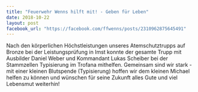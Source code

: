 ```yaml
---
title: "Feuerwehr Wenns hilft mit! - Geben für Leben"
date: 2018-10-22
layout: post
facebook_url: "https://facebook.com/ffwenns/posts/2310962875645491"
---
```


Nach den körperlichen Höchstleistungen unseres Atemschutztrupps auf Bronze bei der Leistungsprüfung in Imst konnte der gesamte Trupp mit Ausbilder Daniel Weber und Kommandant Lukas Scheiber bei der Stammzellen Typisierung im Trofana mithelfen.
Gemeinsam sind wir stark - mit einer kleinen Blutspende (Typisierung) hoffen wir dem kleinen Michael helfen zu können und wünschen für seine Zukunft alles Gute und viel Lebensmut weiterhin!